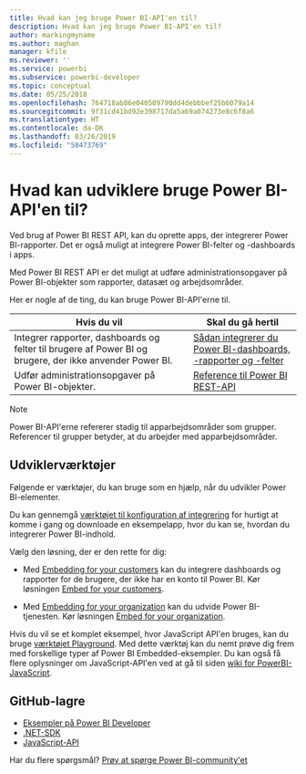 ```yaml
---
title: Hvad kan jeg bruge Power BI-API'en til?
description: Hvad kan jeg bruge Power BI-API'en til?
author: markingmyname
ms.author: maghan
manager: kfile
ms.reviewer: ''
ms.service: powerbi
ms.subservice: powerbi-developer
ms.topic: conceptual
ms.date: 05/25/2018
ms.openlocfilehash: 764718ab86e040509790dd4debbbef25b6079a14
ms.sourcegitcommit: 9f31cd41bd92e398717da5a69a074273e8c6f8a6
ms.translationtype: HT
ms.contentlocale: da-DK
ms.lasthandoff: 03/26/2019
ms.locfileid: "58473769"
---
```

# <a name="what-can-developers-do-with-the-power-bi-api"></a>Hvad kan udviklere bruge Power BI-API'en til?

Ved brug af Power BI REST API, kan du oprette apps, der integrerer Power BI-rapporter. Det er også muligt at integrere Power BI-felter og -dashboards i apps.

Med Power BI REST API er det muligt at udføre administrationsopgaver på Power BI-objekter som rapporter, datasæt og arbejdsområder.

Her er nogle af de ting, du kan bruge Power BI-API'erne til.

| **Hvis du vil** | **Skal du gå hertil** |
| --- | --- |
| Integrer rapporter, dashboards og felter til brugere af Power BI og brugere, der ikke anvender Power BI. |[Sådan integrerer du Power BI-dashboards, -rapporter og -felter](embedding-content.md) |
| Udfør administrationsopgaver på Power BI-objekter. |[Reference til Power BI REST-API](https://docs.microsoft.com/rest/api/power-bi/) |

> [!NOTE]
> Power BI-API'erne refererer stadig til apparbejdsområder som grupper. Referencer til grupper betyder, at du arbejder med apparbejdsområder.

## <a name="developer-tools"></a>Udviklerværktøjer

Følgende er værktøjer, du kan bruge som en hjælp, når du udvikler Power BI-elementer.

Du kan gennemgå [værktøjet til konfiguration af integrering](https://aka.ms/embedsetup) for hurtigt at komme i gang og downloade en eksempelapp, hvor du kan se, hvordan du integrerer Power BI-indhold.

Vælg den løsning, der er den rette for dig:

* Med [Embedding for your customers](embedding.md#embedding-for-your-customers) kan du integrere dashboards og rapporter for de brugere, der ikke har en konto til Power BI. Kør løsningen [Embed for your customers](https://aka.ms/embedsetup/AppOwnsData).

* Med [Embedding for your organization](embedding.md#embedding-for-your-organization) kan du udvide Power BI-tjenesten. Kør løsningen [Embed for your organization](https://aka.ms/embedsetup/UserOwnsData).

Hvis du vil se et komplet eksempel, hvor JavaScript API'en bruges, kan du bruge [værktøjet Playground](https://microsoft.github.io/PowerBI-JavaScript/demo). Med dette værktøj kan du nemt prøve dig frem med forskellige typer af Power BI Embedded-eksempler. Du kan også få flere oplysninger om JavaScript-API'en ved at gå til siden [wiki for PowerBI-JavaScript](https://github.com/Microsoft/powerbi-javascript/wiki).

## <a name="github-repositories"></a>GitHub-lagre

* [Eksempler på Power BI Developer](https://github.com/Microsoft/PowerBI-Developer-Samples)
* [.NET-SDK](https://github.com/Microsoft/PowerBI-CSharp)
* [JavaScript-API](https://github.com/Microsoft/PowerBI-JavaScript)

Har du flere spørgsmål? [Prøv at spørge Power BI-community'et](http://community.powerbi.com/)
